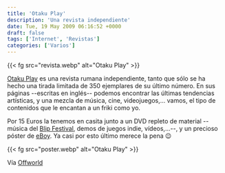 ```yaml
---
title: 'Otaku Play'
description: 'Una revista independiente'
date: Tue, 19 May 2009 06:16:52 +0000
draft: false
tags: ['Internet', 'Revistas']
categories: ['Varios']
---
```


{{< fg src="revista.webp" alt="Otaku Play" >}}

[Otaku Play](http://otakumag.com/v5/exclusivepreview.html) es una revista rumana independiente, tanto que sólo se ha hecho una tirada limitada de 350 ejemplares de su último número. En sus páginas --escritas en inglés-- podemos encontrar las últimas tendencias artísticas, y una mezcla de música, cine, videojuegos,... vamos, el tipo de contenidos que le encantan a un friki como yo.

Por 15 Euros la tenemos en casita junto a un DVD repleto de material --música del [Blip Festival](http://blipfestival.org/2008/), demos de juegos indie, vídeos,...--, y un precioso póster de [eBoy](http://hello.eboy.com/eboy/). Ya casi por esto último merece la pena :wink:

{{< fg src="poster.webp" alt="Otaku Play" >}}

Vía [Offworld](http://www.offworld.com/2009/05/readwatchlisten-romanian-mag-o.html)
